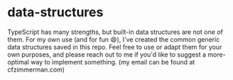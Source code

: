 # data-structures
TypeScript has many strengths, but built-in data structures are not one of them. For my own use (and for fun 😄), I've created the common generic data structures saved in this repo. Feel free to use or adapt them for your own purposes, and please reach out to me if you'd like to suggest a more-optimal way to implement something. (my email can be found at cfzimmerman.com)
